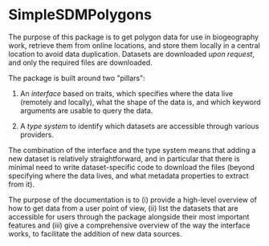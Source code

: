 # SimpleSDMPolygons

The purpose of this package is to get polygon data for use in biogeography work, retrieve them from online locations, and store them locally in a central location to avoid data duplication. Datasets are downloaded *upon request*, and only the required files are downloaded. 

The package is built around two "pillars":

1. An *interface* based on traits, which specifies where the data live (remotely
   and locally), what the shape of the data is, and which keyword arguments are
   usable to query the data.

2. A *type system* to identify which datasets are accessible through various
   providers.

The combination of the interface and the type system means that adding a new dataset is relatively straightforward, and in particular that there is minimal need to write dataset-specific code to download the files (beyond specifying where the data lives, and what metadata properties to extract from it).

The purpose of the documentation is to (i) provide a high-level overview of how to get data from a user point of view, (ii) list the datasets that are accessible for users through the package alongside their most important features and (iii) give a comprehensive overview of the way the interface works, to facilitate the addition of new data sources.
